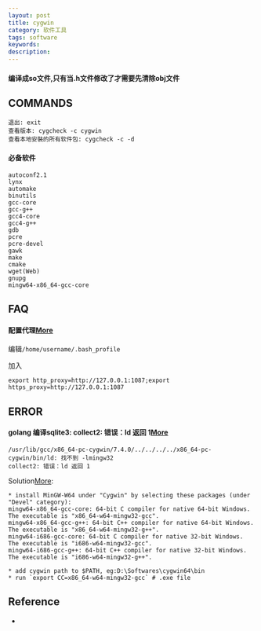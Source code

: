 ```yaml
---
layout: post
title: cygwin
category: 软件工具
tags: software
keywords: 
description: 
---
```


#### 编译成so文件,只有当.h文件修改了才需要先清除obj文件

## COMMANDS

```
退出: exit
查看版本: cygcheck -c cygwin
查看本地安裝的所有软件包: cygcheck -c -d
```

#### 必备软件

```
autoconf2.1
lynx
automake
binutils
gcc-core
gcc-g++
gcc4-core
gcc4-g++
gdb
pcre
pcre-devel
gawk
make
cmake
wget(Web)
gnupg
mingw64-x86_64-gcc-core
```


## FAQ

#### 配置代理[More](https://segmentfault.com/a/1190000000417584)

编辑`/home/username/.bash_profile`

加入
```
export http_proxy=http://127.0.0.1:1087;export https_proxy=http://127.0.0.1:1087
```

## ERROR

#### golang 编译sqlite3: collect2: 错误：ld 返回 1[More](https://blog.csdn.net/free2o/article/details/78444169)
```
/usr/lib/gcc/x86_64-pc-cygwin/7.4.0/../../../../x86_64-pc-cygwin/bin/ld: 找不到 -lmingw32
collect2: 错误：ld 返回 1
```
Solution[More](https://www3.ntu.edu.sg/home/ehchua/programming/howto/Cygwin_HowTo.html):
```
* install MinGW-W64 under "Cygwin" by selecting these packages (under "Devel" category):
mingw64-x86_64-gcc-core: 64-bit C compiler for native 64-bit Windows. The executable is "x86_64-w64-mingw32-gcc".
mingw64-x86_64-gcc-g++: 64-bit C++ compiler for native 64-bit Windows. The executable is "x86_64-w64-mingw32-g++".
mingw64-i686-gcc-core: 64-bit C compiler for native 32-bit Windows. The executable is "i686-w64-mingw32-gcc".
mingw64-i686-gcc-g++: 64-bit C++ compiler for native 32-bit Windows. The executable is "i686-w64-mingw32-g++".

* add cygwin path to $PATH, eg:D:\Softwares\cygwin64\bin
* run `export CC=x86_64-w64-mingw32-gcc` # .exe file
```


#### 


## Reference

* 